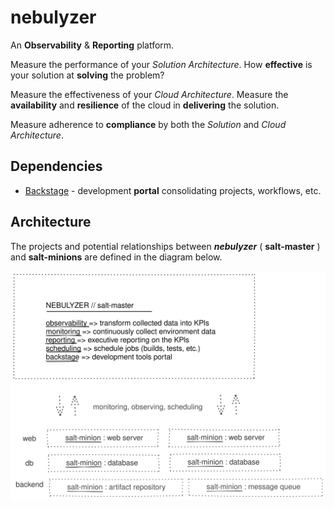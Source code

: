 # nebulyzer
An **Observability** & **Reporting** platform.

Measure the performance of your *Solution Architecture*. How **effective** is your solution at **solving** the problem?

Measure the effectiveness of your *Cloud Architecture*. Measure the **availability** and **resilience** of the cloud in **delivering** the solution.

Measure adherence to **compliance** by both the *Solution* and *Cloud Architecture*.

## Dependencies

- [Backstage](https://backstage.io/docs/getting-started/) - development **portal** consolidating projects, workflows, etc.

## Architecture

The projects and potential relationships between **_nebulyzer_** ( **salt-master** ) and **salt-minions** are defined in the diagram below.

![Nebulyzer Diagram](./diagram/nebulyzer_diagram.svg)
